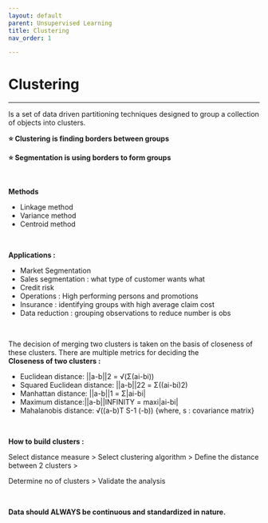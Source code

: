 ```yaml
---
layout: default
parent: Unsupervised Learning
title: Clustering
nav_order: 1

---
```

# Clustering

***

Is a set of data driven partitioning techniques designed to group a collection of objects into clusters.

**⭐ Clustering is finding borders between groups**

**⭐ Segmentation is using borders to form groups**

&nbsp;

**Methods**

* Linkage method
* Variance method
* Centroid method

&nbsp;

**Applications :**

* Market Segmentation
* Sales segmentation : what type of customer wants what
* Credit risk
* Operations : High performing persons and promotions
* Insurance : identifying groups with high average claim cost
* Data reduction : grouping observations to reduce number is obs

&nbsp;

The decision of merging two clusters is taken on the basis of closeness of these clusters. There are multiple metrics for deciding the   
**Closeness of two clusters :**

* Euclidean distance: ||a-b||2 = √(Σ(ai-bi))
* Squared Euclidean distance: ||a-b||22 = Σ((ai-bi)2)
* Manhattan distance: ||a-b||1 = Σ|ai-bi|
* Maximum distance:||a-b||INFINITY = maxi|ai-bi|
* Mahalanobis distance: √((a-b)T S-1 (-b)) {where, s : covariance matrix}

&nbsp;

**How to build clusters :**

Select distance measure > Select clustering algorithm > Define the distance between 2 clusters >

Determine no of clusters > Validate the analysis

&nbsp;

**Data should ALWAYS be continuous and standardized in nature.**